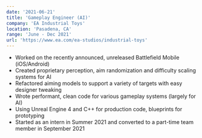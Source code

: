 ```yaml
---
date: '2021-06-21'
title: 'Gameplay Engineer (AI)'
company: 'EA Industrial Toys'
location: 'Pasadena, CA'
range: 'June - Dec 2021'
url: 'https://www.ea.com/ea-studios/industrial-toys'
---
```


- Worked on the recently announced, unreleased Battlefield Mobile (iOS/Android)
- Created proprietary perception, aim randomization and difficulty scaling systems for AI
- Refactored aiming models to support a variety of targets with easy designer tweaking
- Wrote performant, clean code for various gameplay systems (largely for AI)
- Using Unreal Engine 4 and C++ for production code, blueprints for prototyping
- Started as an intern in Summer 2021 and converted to a part-time team member in September 2021
